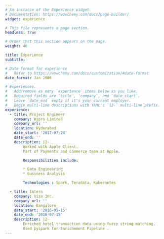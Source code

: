 ```yaml
---
# An instance of the Experience widget.
# Documentation: https://wowchemy.com/docs/page-builder/
widget: experience

# This file represents a page section.
headless: true

# Order that this section appears on the page.
weight: 40

title: Experience
subtitle:

# Date format for experience
#   Refer to https://wowchemy.com/docs/customization/#date-format
date_format: Jan 2006

# Experiences.
#   Add/remove as many `experience` items below as you like.
#   Required fields are `title`, `company`, and `date_start`.
#   Leave `date_end` empty if it's your current employer.
#   Begin multi-line descriptions with YAML's `|2-` multi-line prefix.
experience:
  - title: Project Engineer
    company: Wipro Limited
    company_url: ''
    location: Hyderabad
    date_start: '2017-07-24'
    date_end: ''
    description: |2-
        Worked with Apple Client.
        Part of Payments and Commerce team at Apple.

        Responsibilities include:

        * Data Engineering
        * Business Analysis

        Technologies : Spark, Teradata, Kubernetes

  - title: Intern
    company: Visa Inc.
    company_url: ''
    location: Bangalore
    date_start: '2016-05-15'
    date_end: '2016-07-15'
    description: |2-
        Enriched hotel transaction data using fuzzy string matching.
        Used pyspark for Enrichmment Pipeline .
---
```


